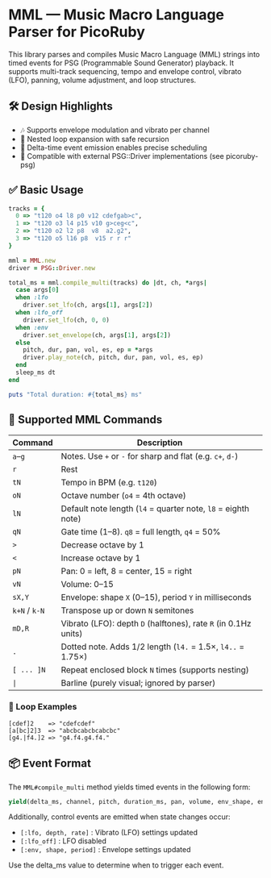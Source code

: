 # MML — Music Macro Language Parser for PicoRuby

This library parses and compiles Music Macro Language (MML) strings into timed events for PSG (Programmable Sound Generator) playback.
It supports multi-track sequencing, tempo and envelope control, vibrato (LFO), panning, volume adjustment, and loop structures.

## 🛠 Design Highlights

- 🎶 Supports envelope modulation and vibrato per channel
- 🔁 Nested loop expansion with safe recursion
- 📡 Delta-time event emission enables precise scheduling
- 🧩 Compatible with external PSG::Driver implementations (see picoruby-psg)

## ✅ Basic Usage

```ruby
tracks = {
  0 => "t120 o4 l8 p0 v12 cdefgab>c",
  1 => "t120 o3 l4 p15 v10 g>ceg<c",
  2 => "t120 o2 l2 p8  v8  a2.g2",
  3 => "t120 o5 l16 p8  v15 r r r"
}

mml = MML.new
driver = PSG::Driver.new

total_ms = mml.compile_multi(tracks) do |dt, ch, *args|
  case args[0]
  when :lfo
    driver.set_lfo(ch, args[1], args[2])
  when :lfo_off
    driver.set_lfo(ch, 0, 0)
  when :env
    driver.set_envelope(ch, args[1], args[2])
  else
    pitch, dur, pan, vol, es, ep = *args
    driver.play_note(ch, pitch, dur, pan, vol, es, ep)
  end
  sleep_ms dt
end

puts "Total duration: #{total_ms} ms"
```

## 🎼 Supported MML Commands

| Command         | Description                                                     |
|-----------------|-----------------------------------------------------------------|
| `a`–`g`         | Notes. Use `+` or `-` for sharp and flat (e.g. `c+`, `d-`)      |
| `r`             | Rest                                                            |
| `tN`            | Tempo in BPM (e.g. `t120`)                                      |
| `oN`            | Octave number (`o4` = 4th octave)                               |
| `lN`            | Default note length (`l4` = quarter note, `l8` = eighth note)   |
| `qN`            | Gate time (1–8). `q8` = full length, `q4` = 50%                 |
| `>`             | Decrease octave by 1                                            |
| `<`             | Increase octave by 1                                            |
| `pN`            | Pan: 0 = left, 8 = center, 15 = right                           |
| `vN`            | Volume: 0–15                                                    |
| `sX,Y`          | Envelope: shape `X` (0–15), period `Y` in milliseconds          |
| `k+N` / `k-N`   | Transpose up or down `N` semitones                              |
| `mD,R`          | Vibrato (LFO): depth `D` (halftones), rate `R` (in 0.1Hz units) |
| `.`             | Dotted note. Adds 1/2 length (`l4.` = 1.5×, `l4..` = 1.75×)     |
| `[ ... ]N`      | Repeat enclosed block `N` times (supports nesting)              |
| `\|`            | Barline (purely visual; ignored by parser)                      |


### 🔁 Loop Examples

```text
[cdef]2    => "cdefcdef"
[a[bc]2]3  => "abcbcabcbcabcbc"
[g4.|f4.]2 => "g4.f4.g4.f4."
```

## 📦 Event Format

The `MML#compile_multi` method yields timed events in the following form:

```ruby
yield(delta_ms, channel, pitch, duration_ms, pan, volume, env_shape, env_period, lfo_depth, lfo_rate)
```
Additionally, control events are emitted when state changes occur:

- `[:lfo, depth, rate]` : Vibrato (LFO) settings updated
- `[:lfo_off]` : LFO disabled
- `[:env, shape, period]` : Envelope settings updated

Use the delta_ms value to determine when to trigger each event.

